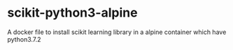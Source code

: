 # scikit-python3-alpine
A docker file to install scikit learning library in a alpine container which have python3.7.2

